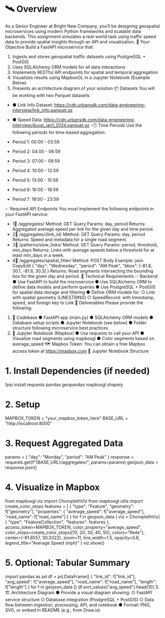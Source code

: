 # 🛰 Overview
As a Senior Engineer at Bright New Company, you’ll be designing geospatial microservices using modern
Python frameworks and scalable data backends. This assignment simulates a real-world task
using traffic speed data to provide spatial insights through an API and visualization.
🎯 Your Objective
Build a FastAPI microservice that:
1. Ingests and stores geospatial traffic datasets using PostgreSQL + PostGIS
2. Uses SQLAlchemy ORM models for all data interactions
3. Implements RESTful API endpoints for spatial and temporal aggregation
4. Visualizes results using MapboxGL in a Jupyter Notebook (Example Below)
5. Presents an architecture diagram of your solution
📦 Datasets
You will be working with two Parquet datasets:
- ● Link Info Dataset:
https://cdn.urbansdk.com/data-engineering-interview/link_info.parquet.gz
- ● Speed Data:
https://cdn.urbansdk.com/data-engineering-interview/duval_jan1_2024.parquet.gz
-🕒 Time Periods
Use the following periods for time-based aggregation:

- Period 1: 00:00 - 03:59
- Period 2: 04:00 - 06:59
- Period 3: 07:00 - 09:59
- Period 4: 10:00 - 12:59
- Period 5: 13:00 - 15:59
- Period 6: 16:00 - 18:59
- Period 7: 19:00 - 23:59

✅ Required API Endpoints
You must implement the following endpoints in your FastAPI service:
- 1⃣ /aggregates/
Method: GET
Query Params: day, period
Returns:
Aggregated average speed per link for the given day and time period.
- 2⃣ /aggregates/{link_id}
Method: GET
Query Params: day, period
Returns:
Speed and metadata for a single road segment.
- 3⃣ /patterns/slow_links/
Method: GET
Query Params: period, threshold, min_days
Returns:
Links with average speeds below a threshold for at least min_days in a week.
- 4⃣ /aggregates/spatial_filter/
Method: POST
Body Example:
json
CopyEdit
{
"day": "Wednesday",
"period": "AM Peak",
"bbox": [-81.8, 30.1, -81.6, 30.3]
}
Returns:
Road segments intersecting the bounding box for the given day and period.
🧱 Technical Requirements
✅ Backend
● Use FastAPI to build the microservice
● Use SQLAlchemy ORM to define data models and perform queries
● Use PostgreSQL + PostGIS for spatial data storage and filtering
● Define ORM models for:
○ Link: with spatial geometry (LINESTRING)
○ SpeedRecord: with timestamp, speed, and foreign key to Link
📘 Deliverables
Please provide the following:
1. 📁 Codebase
● FastAPI app (main.py)
● SQLAlchemy ORM models
● Database setup scripts
● Jupyter Notebook (see below)
● Folder structure following microservice best practices
2. 📓 Jupyter Notebook (Mapbox)
● Use requests to call your API
● Visualize road segments using mapboxgl
● Color segments based on average_speed
🗺 Mapbox Token:
You can obtain a free Mapbox access token at https://mapbox.com
📓 Jupyter Notebook Structure
# 1. Install Dependencies (if needed)
!pip install requests pandas geopandas mapboxgl shapely
# 2. Setup
MAPBOX_TOKEN = "your_mapbox_token_here"
BASE_URL = "http://localhost:8000"
# 3. Request Aggregated Data
params = {
"day": "Monday",
"period": "AM Peak"
}
response = requests.get(f"{BASE_URL}/aggregates/", params=params)
geojson_data = response.json()
# 4. Visualize in Mapbox
from mapboxgl.viz import ChoroplethViz
from mapboxgl.utils import create_color_stops
features = [
{
"type": "Feature",
"geometry": f["geometry"],
"properties": {
"average_speed": f["average_speed"],
"road_name": f["road_name"]
}
} for f in geojson_data
]
viz = ChoroplethViz(
{
"type": "FeatureCollection",
"features": features
},
access_token=MAPBOX_TOKEN,
color_property="average_speed",
color_stops=create_color_stops([10, 20, 30, 40, 50],
colors="Reds"),
center=(-81.6557, 30.3322),
zoom=11,
line_width=1.5,
opacity=0.8,
legend_title="Average Speed (mph)"
)
viz.show()
# 5. Optional: Tabular Summary
import pandas as pd
df = pd.DataFrame([
{
"link_id": f["link_id"],
"avg_speed": f["average_speed"],
"road_name": f["road_name"],
"length": f["length"]
} for f in geojson_data
])
df.sort_values("avg_speed").head(10)
3. 🏗 Architecture Diagram
● Provide a visual diagram showing:
○ FastAPI service structure
○ Database integration (PostgreSQL + PostGIS)
○ Data flow between ingestion, processing, API, and notebook
● Format: PNG, SVG, or embed in README (e.g., from Draw.io)